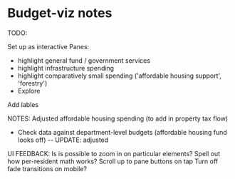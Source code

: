 # Budget-viz notes

TODO:




Set up as interactive
Panes:
- highlight general fund / government services
- highlight infrastructure spending
- highlight comparatively small spending ('affordable housing support', 'forestry')
- Explore

Add lables 

NOTES:
Adjusted affordable housing spending (to add in property tax flow)

- Check data against department-level budgets (affordable housing fund looks off) -- UPDATE: adjusted

UI FEEDBACK:
Is is possible to zoom in on particular elements?
Spell out how per-resident math works?
Scroll up to pane buttons on tap
Turn off fade transitions on mobile?
